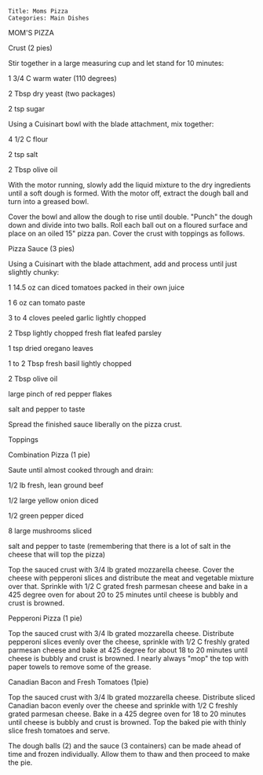 ~~~ recipe-info
Title: Moms Pizza
Categories: Main Dishes
~~~

MOM'S PIZZA

Crust (2 pies)

Stir together in a large measuring cup and let stand for 10 minutes:

1 3/4 C warm water (110 degrees)

2 Tbsp dry yeast (two packages)

2 tsp sugar

Using a Cuisinart bowl with the blade attachment, mix together:

4 1/2 C flour

2 tsp salt

2 Tbsp olive oil

With the motor running, slowly add the liquid mixture to the dry ingredients until a soft dough is
formed.  With the motor off, extract the dough ball and turn into a greased bowl.

Cover the bowl and allow the dough to rise until double.  "Punch" the dough down and divide into
two balls.  Roll each ball out on a floured surface and place on an oiled 15" pizza pan.  Cover
the crust with toppings as follows.

Pizza Sauce (3 pies)

Using a Cuisinart with the blade attachment, add and process until just slightly chunky:

1 14.5 oz can diced tomatoes packed in their own juice

1 6 oz can tomato paste

3 to 4 cloves peeled garlic lightly chopped

2 Tbsp lightly chopped fresh flat leafed parsley

1 tsp dried oregano leaves

1 to 2 Tbsp fresh basil lightly chopped

2 Tbsp olive oil

large pinch of red pepper flakes

salt and pepper to taste

Spread the finished sauce liberally on the pizza crust.

Toppings

Combination Pizza (1 pie)

Saute until almost cooked through and drain:

1/2 lb fresh, lean ground beef

1/2 large yellow onion diced

1/2 green pepper diced

8 large mushrooms sliced

salt and pepper to taste (remembering that there is a lot of salt in the cheese that will top the
pizza)

Top the sauced crust with 3/4 lb grated mozzarella cheese.  Cover the cheese with pepperoni slices
and distribute the meat and vegetable mixture over that. Sprinkle with 1/2 C grated fresh parmesan
cheese and bake in a 425 degree oven for about 20 to 25 minutes until cheese is bubbly and crust is
browned.

Pepperoni Pizza (1 pie)

Top the sauced crust with 3/4 lb grated mozzarella cheese.  Distribute pepperoni slices evenly over
the cheese, sprinkle with 1/2 C freshly grated parmesan cheese and bake at 425 degree for about 18 to
20 minutes until cheese is bubbly and crust is browned.  I nearly always "mop" the top with
paper towels to remove some of the grease.

Canadian Bacon and Fresh Tomatoes (1pie)

Top the sauced crust with 3/4 lb grated mozzarella cheese.  Distribute sliced Canadian bacon evenly
over the cheese and sprinkle with 1/2 C freshly grated parmesan cheese.  Bake in a 425 degree  oven
for 18 to 20 minutes until cheese is bubbly and  crust is browned.  Top the baked pie with thinly
slice fresh tomatoes and serve.

The dough balls (2) and the sauce (3 containers) can be made ahead of time and frozen individually.
Allow them to thaw and then proceed to make the pie.

